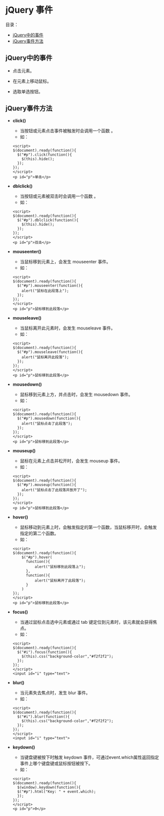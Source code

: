# jQuery 事件

目录：

- [jQuery中的事件](#jquery中的事件)
- [jQuery事件方法](#jquery事件方法)

## jQuery中的事件

- 点击元素。

- 在元素上移动鼠标。

- 选取单选按钮。

## jQuery事件方法

- **click()**

  - 当按钮或元素点击事件被触发时会调用一个函数 。
  - 如：

  ```
  <script>
  $(document).ready(function(){
    $("#p").click(function(){
      $(this).hide();
    });
  });
  </script>
  <p id="p">单击</p>
  ```

- **dblclick()**

  - 当按钮或元素被双击时会调用一个函数 。
  - 如：

  ```
  <script>
  $(document).ready(function(){
    $("#p").dblclick(function(){
      $(this).hide();
    });
  });
  </script>
  <p id="p">双击</p>
  ```

- **mouseenter()**

  - 当鼠标移到元素上，会发生 mouseenter 事件。 
  - 如：

  ```
  <script>
  $(document).ready(function(){
    $("#p").mouseenter(function(){
      alert("鼠标在此段落上");
    });
  });
  </script>
  <p id="p">鼠标移到此段落</p>
  ```

- **mouseleave()**

  - 当鼠标离开此元素时，会发生 mouseleave 事件。 
  - 如：

  ```
  <script>
  $(document).ready(function(){
    $("#p").mouseleave(function(){
      alert("鼠标离开此段落");
    });
  });
  </script>
  <p id="p">鼠标移到此段落</p>
  ```

- **mousedown()**

  - 鼠标移到元素上方，并点击时，会发生 mousedown 事件。 
  - 如：

  ```
  <script>
  $(document).ready(function(){
    $("#p").mousedown(function(){
      alert("鼠标点击了此段落");
    });
  });
  </script>
  <p id="p">鼠标移到此段落</p>
  ```

- **mouseup()**

  - 鼠标在元素上点击并松开时，会发生 mouseup 事件。 
  - 如：

  ```
  <script>
  $(document).ready(function(){
    $("#p").mouseup(function(){
      alert("鼠标点击了此段落并放开了");
    });
  });
  </script>
  <p id="p">鼠标移到此段落</p>
  ```

- **hover()**

  - 鼠标移动到元素上时，会触发指定的第一个函数，当鼠标移开时，会触发指定的第二个函数。
  - 如： 

  ```
  <script>
  $(document).ready(function(){
      $("#p").hover(
  		function(){
  			alert("鼠标移到此段落上");
  		},
  		function(){
  			alert("鼠标离开了此段落");
  		}
      )
  });
  </script>
  <p id="p">鼠标移到此段落</p>
  ```

- **focus()**

  - 当通过鼠标点击选中元素或通过 tab 键定位到元素时，该元素就会获得焦点。 
  - 如：

  ```
  <script>
  $(document).ready(function(){
    $("#i").focus(function(){
      $(this).css("background-color","#f2f2f2");
    });
  });
  </script>
  <input id="i" type="text">
  ```

- **blur()**

  - 当元素失去焦点时，发生 blur 事件。 
  - 如：

  ```
  <script>
  $(document).ready(function(){
    $("#i").blur(function(){
      $(this).css("background-color","#f2f2f2");
    });
  });
  </script>
  <input id="i" type="text">
  ```

- **keydown()**

  - 当键盘键被按下时触发 keydown 事件，可通过event.which属性返回指定事件上哪个键盘键或鼠标按钮被按下。 
  - 如：

  ```
  <script>
  $(document).ready(function(){
    $(window).keydown(function(){
  	$("#p").html("Key: " + event.which);
    });
  });
  </script>
  <p id="p">0</p>
  ```

  